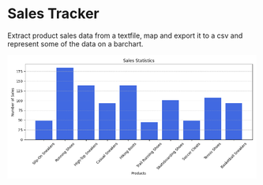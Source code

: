 # Sales Tracker

Extract product sales data from a textfile, map and export it to a csv and represent some of the data on a barchart.

![SalesTracker](example_image.png) 